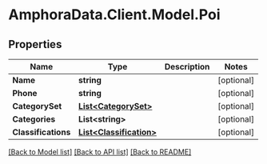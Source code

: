 # AmphoraData.Client.Model.Poi
## Properties

Name | Type | Description | Notes
------------ | ------------- | ------------- | -------------
**Name** | **string** |  | [optional] 
**Phone** | **string** |  | [optional] 
**CategorySet** | [**List&lt;CategorySet&gt;**](CategorySet.md) |  | [optional] 
**Categories** | **List&lt;string&gt;** |  | [optional] 
**Classifications** | [**List&lt;Classification&gt;**](Classification.md) |  | [optional] 

[[Back to Model list]](../README.md#documentation-for-models) [[Back to API list]](../README.md#documentation-for-api-endpoints) [[Back to README]](../README.md)

